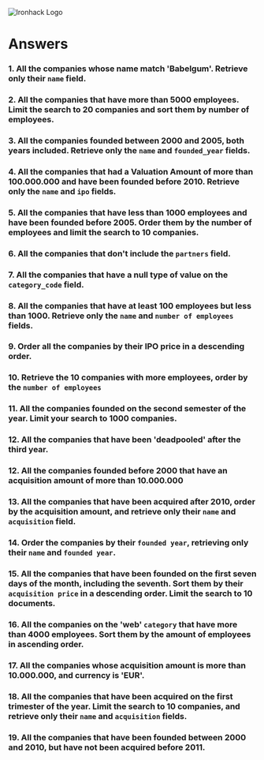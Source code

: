 ![Ironhack Logo](https://i.imgur.com/1QgrNNw.png)

# Answers

### 1. All the companies whose name match 'Babelgum'. Retrieve only their `name` field.

<!-- FILTER :{ name : 'Babelgum' }, PROJECT:{ name : 1 } -->

### 2. All the companies that have more than 5000 employees. Limit the search to 20 companies and sort them by **number of employees**.

<!-- FILTER:{ name : 'Babelgum' }, SORT:{number_of_employees: 1},MAXITEMS:5000,LIMIT:20 -->

### 3. All the companies founded between 2000 and 2005, both years included. Retrieve only the `name` and `founded_year` fields.

<!-- FILTER:{$and: [{founded_year: {$gte: 2000}},{founded_year: {$lte: 2005}}]}, PROJECT:{name: 1, founded_year: 1} -->

### 4. All the companies that had a Valuation Amount of more than 100.000.000 and have been founded before 2010. Retrieve only the `name` and `ipo` fields.

<!-- FILTER:{$and:[{"ipo.valuation_amount": {$gt: 100000000}},{founded_year: {$lt: 2010}}]}, PROJECT:{name: 1, ipo: 1} -->

### 5. All the companies that have less than 1000 employees and have been founded before 2005. Order them by the number of employees and limit the search to 10 companies.

<!-- FILTER:{$and:[{number_of_employees:{$lt: 1000}},{founded_year:{$lt:2005}}]}, SORT:{number_of_employees: 1}, LIMIT: 10 -->

### 6. All the companies that don't include the `partners` field.

<!-- FILTER: {partners: { $exists: false}} -->

### 7. All the companies that have a null type of value on the `category_code` field.

<!-- FILTER: {category_code: { $type: 'null'}} -->

### 8. All the companies that have at least 100 employees but less than 1000. Retrieve only the `name` and `number of employees` fields.

<!-- FILTER: {$and: [{number_of_employees: {$gte: 100}},{number_of_employees: {$lt: 1000}}]}, PORJECT: {name: 1, number_of_employees: 1} -->

### 9. Order all the companies by their IPO price in a descending order.

<!-- SORT: {'ipo.valuation_amount': -1} -->

### 10. Retrieve the 10 companies with more employees, order by the `number of employees`

<!-- SORT: {'number_of_employees': -1}, FILTER: 10 -->

### 11. All the companies founded on the second semester of the year. Limit your search to 1000 companies.

<!-- FILTER: {founded_month: {$gte: 7}}, LIMIT: 1000 -->

### 12. All the companies that have been 'deadpooled' after the third year.

<!-- FILTER: {$where: "(this.deadpooled_year - this.founded_year) >= 3"} -->

### 12. All the companies founded before 2000 that have an acquisition amount of more than 10.000.000
<!-- FILTER: {$and: [{"acquisition.acquired_year": {$lt: 2000}},{"acquisition.price_amount": {$gt: 10000000}}]} -->

### 13. All the companies that have been acquired after 2010, order by the acquisition amount, and retrieve only their `name` and `acquisition` field.

<!-- FILTER: {"acquisition.acquired_year": {$gt: 2010}}, PROJECT: {name: 1, acquisition: 1}, SORT: {"acquisition.price_amount":1} -->


### 14. Order the companies by their `founded year`, retrieving only their `name` and `founded year`.

<!-- PROJECT: {name: 1, founded_year: 1}, SORT: {founded_year: 1} -->

### 15. All the companies that have been founded on the first seven days of the month, including the seventh. Sort them by their `acquisition price` in a descending order. Limit the search to 10 documents.

<!-- FILTER: {founded_day: {$gte: 7}}, SORT: {"acquisition.price_amount": -1} -->

### 16. All the companies on the 'web' `category` that have more than 4000 employees. Sort them by the amount of employees in ascending order.

<!-- FILTER: {$and: [{category_code: 'web'},{number_of_employees: {$gt: 4000}}]}, SORT: {number_of_employees: 1} -->

### 17. All the companies whose acquisition amount is more than 10.000.000, and currency is 'EUR'.

<!-- FILTER: {$and: [{"ipo.valuation_currency_code": 'EUR'}, {"ipo.valuation_amount": {$gt: 10000000}}]} -->

### 18. All the companies that have been acquired on the first trimester of the year. Limit the search to 10 companies, and retrieve only their `name` and `acquisition` fields.

<!-- FILTER: {"acquisition.acquired_month": {$lte: 3}}, PROJECT: {name: 1, acquisition: 1}, LIMIT: 10,  -->

### 19. All the companies that have been founded between 2000 and 2010, but have not been acquired before 2011.

<!-- FILTER: {$and: [{founded_year: {$gte: 2000}},{founded_year: {$lte: 2010}}, {"acquisition.acquired_year": {$gte: 2011 }}] } -->
